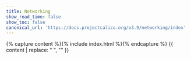 ```yaml
---
title: Networking
show_read_time: false
show_toc: false
canonical_url: 'https://docs.projectcalico.org/v3.9/networking/index'
---
```


{% capture content %}{% include index.html %}{% endcapture %}
{{ content | replace: "    ", "" }}
